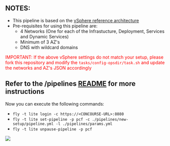 NOTES:
------

-	This pipeline is based on the [vSphere reference architecture](http://docs.pivotal.io/pivotalcf/1-10/refarch/vsphere/vsphere_ref_arch.html)
-	Pre-requisites for using this pipeline are:
	-	4 Networks (One for each of the Infrastucture, Deployment, Services and Dynamic Services)
	-	Minimum of 3 AZ's
	-	DNS with wildcard domains

<span style="color:red">IMPORTANT: If the above vSphere settings do not match your setup, please fork this repository and modify the `tasks/config-opsdir/task.sh` and update the networks and AZ's JSON accordingly</span>

Refer to the /pipelines [README](./pipelines/README.md) for more instructions
-----------------------------------------------------------------------------

Now you can execute the following commands:

-	`fly -t lite login -c https://<CONCOURSE-URL>:8080`
-	`fly -t lite set-pipeline -p pcf -c ./pipelines/new-setup/pipeline.yml -l ./pipelines/params.yml`
-	`fly -t lite unpause-pipeline -p pcf`

![](./pipelines/images/pipeline_new.png)
